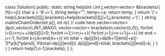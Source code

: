class Solution{
public:
     static string help(int i,int j,vector<vector<int>> &brackets){
        if(i==j){
            char a = 'A'+i-1;
            string temp="";
            temp+=a;
            return temp;
        }
        return '('+ help(i,brackets[i][j],brackets)+help(brackets[i][j]+1,j,brackets) +')';
    }
    string matrixChainOrder(int p[], int n){
        // code here
        vector<vector<int>> dp(n,vector<int>(n,INT_MAX));
        vector<vector<int>> brackets(n,vector<int>(n,0));
        for(int i=0;i<n;i++)dp[i][i]=0;
        for(int i=2;i<n;i++){
            for(int j=1;j<n-i+1;j++){
                int end = j+i-1;
                for(int k=j;k<end;k++){
                    int total = dp[j][k]+dp[k+1][end]+p[j-1]*p[k]*p[end];
                    if(total<dp[j][end]){
                        dp[j][end]=total;
                        brackets[j][end]=k;
                    }
                }
            }
        }
        return help(1,n-1,brackets);
    }
};
